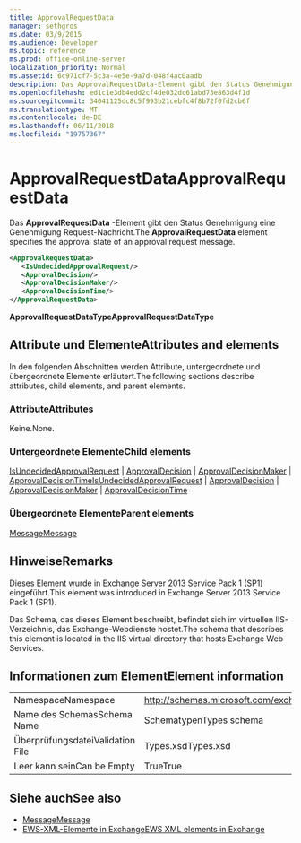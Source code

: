 ```yaml
---
title: ApprovalRequestData
manager: sethgros
ms.date: 03/9/2015
ms.audience: Developer
ms.topic: reference
ms.prod: office-online-server
localization_priority: Normal
ms.assetid: 6c971cf7-5c3a-4e5e-9a7d-048f4ac0aadb
description: Das ApprovalRequestData-Element gibt den Status Genehmigung eine Genehmigung Request-Nachricht.
ms.openlocfilehash: ed1c1e3db4edd2cf4de032dc61abd73e863d4f1d
ms.sourcegitcommit: 34041125dc8c5f993b21cebfc4f8b72f0fd2cb6f
ms.translationtype: MT
ms.contentlocale: de-DE
ms.lasthandoff: 06/11/2018
ms.locfileid: "19757367"
---
```

# <a name="approvalrequestdata"></a><span data-ttu-id="e2757-103">ApprovalRequestData</span><span class="sxs-lookup"><span data-stu-id="e2757-103">ApprovalRequestData</span></span>

<span data-ttu-id="e2757-104">Das **ApprovalRequestData** -Element gibt den Status Genehmigung eine Genehmigung Request-Nachricht.</span><span class="sxs-lookup"><span data-stu-id="e2757-104">The **ApprovalRequestData** element specifies the approval state of an approval request message.</span></span> 
  
```xml
<ApprovalRequestData>
   <IsUndecidedApprovalRequest/>
   <ApprovalDecision/>
   <ApprovalDecisionMaker/>
   <ApprovalDecisionTime/>
</ApprovalRequestData>
```

 <span data-ttu-id="e2757-105">**ApprovalRequestDataType**</span><span class="sxs-lookup"><span data-stu-id="e2757-105">**ApprovalRequestDataType**</span></span>
## <a name="attributes-and-elements"></a><span data-ttu-id="e2757-106">Attribute und Elemente</span><span class="sxs-lookup"><span data-stu-id="e2757-106">Attributes and elements</span></span>

<span data-ttu-id="e2757-107">In den folgenden Abschnitten werden Attribute, untergeordnete und übergeordnete Elemente erläutert.</span><span class="sxs-lookup"><span data-stu-id="e2757-107">The following sections describe attributes, child elements, and parent elements.</span></span>
  
### <a name="attributes"></a><span data-ttu-id="e2757-108">Attribute</span><span class="sxs-lookup"><span data-stu-id="e2757-108">Attributes</span></span>

<span data-ttu-id="e2757-109">Keine.</span><span class="sxs-lookup"><span data-stu-id="e2757-109">None.</span></span>
  
### <a name="child-elements"></a><span data-ttu-id="e2757-110">Untergeordnete Elemente</span><span class="sxs-lookup"><span data-stu-id="e2757-110">Child elements</span></span>

<span data-ttu-id="e2757-111">[IsUndecidedApprovalRequest](isundecidedapprovalrequest.md) | [ApprovalDecision](approvaldecision.md) | [ApprovalDecisionMaker](approvaldecisionmaker.md) | [ApprovalDecisionTime](approvaldecisiontime.md)</span><span class="sxs-lookup"><span data-stu-id="e2757-111">[IsUndecidedApprovalRequest](isundecidedapprovalrequest.md) | [ApprovalDecision](approvaldecision.md) | [ApprovalDecisionMaker](approvaldecisionmaker.md) | [ApprovalDecisionTime](approvaldecisiontime.md)</span></span>
  
### <a name="parent-elements"></a><span data-ttu-id="e2757-112">Übergeordnete Elemente</span><span class="sxs-lookup"><span data-stu-id="e2757-112">Parent elements</span></span>

[<span data-ttu-id="e2757-113">Message</span><span class="sxs-lookup"><span data-stu-id="e2757-113">Message</span></span>](message-ex15websvcsotherref.md)
  
## <a name="remarks"></a><span data-ttu-id="e2757-114">Hinweise</span><span class="sxs-lookup"><span data-stu-id="e2757-114">Remarks</span></span>

<span data-ttu-id="e2757-115">Dieses Element wurde in Exchange Server 2013 Service Pack 1 (SP1) eingeführt.</span><span class="sxs-lookup"><span data-stu-id="e2757-115">This element was introduced in Exchange Server 2013 Service Pack 1 (SP1).</span></span>
  
<span data-ttu-id="e2757-116">Das Schema, das dieses Element beschreibt, befindet sich im virtuellen IIS-Verzeichnis, das Exchange-Webdienste hostet.</span><span class="sxs-lookup"><span data-stu-id="e2757-116">The schema that describes this element is located in the IIS virtual directory that hosts Exchange Web Services.</span></span>
  
## <a name="element-information"></a><span data-ttu-id="e2757-117">Informationen zum Element</span><span class="sxs-lookup"><span data-stu-id="e2757-117">Element information</span></span>

|||
|:-----|:-----|
|<span data-ttu-id="e2757-118">Namespace</span><span class="sxs-lookup"><span data-stu-id="e2757-118">Namespace</span></span>  <br/> |http://schemas.microsoft.com/exchange/services/2006/types  <br/> |
|<span data-ttu-id="e2757-119">Name des Schemas</span><span class="sxs-lookup"><span data-stu-id="e2757-119">Schema Name</span></span>  <br/> |<span data-ttu-id="e2757-120">Schematypen</span><span class="sxs-lookup"><span data-stu-id="e2757-120">Types schema</span></span>  <br/> |
|<span data-ttu-id="e2757-121">Überprüfungsdatei</span><span class="sxs-lookup"><span data-stu-id="e2757-121">Validation File</span></span>  <br/> |<span data-ttu-id="e2757-122">Types.xsd</span><span class="sxs-lookup"><span data-stu-id="e2757-122">Types.xsd</span></span>  <br/> |
|<span data-ttu-id="e2757-123">Leer kann sein</span><span class="sxs-lookup"><span data-stu-id="e2757-123">Can be Empty</span></span>  <br/> |<span data-ttu-id="e2757-124">True</span><span class="sxs-lookup"><span data-stu-id="e2757-124">True</span></span>  <br/> |
   
## <a name="see-also"></a><span data-ttu-id="e2757-125">Siehe auch</span><span class="sxs-lookup"><span data-stu-id="e2757-125">See also</span></span>

- [<span data-ttu-id="e2757-126">Message</span><span class="sxs-lookup"><span data-stu-id="e2757-126">Message</span></span>](message-ex15websvcsotherref.md)
- [<span data-ttu-id="e2757-127">EWS-XML-Elemente in Exchange</span><span class="sxs-lookup"><span data-stu-id="e2757-127">EWS XML elements in Exchange</span></span>](ews-xml-elements-in-exchange.md)

